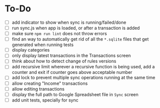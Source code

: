 # To-Do

- [ ] add indicator to show when sync is running/failed/done
- [ ] run sync.js when app is loaded, or after a transaction is added
- [ ] make sure `npm run lint` does not throw errors
- [ ] find an way to automatically get rid of all the `*.sqlite` files that get generated when running tests
- [ ] display categories
- [ ] only display latest transactions in the Transactions screen
- [ ] think about how to detect change of rules versions
- [ ] add recursive limit
      wherever a recursive function is being used, add a counter and exit if counter goes above acceptable number
- [ ] add lock to prevent multiple sync operations running at the same time
- [ ] allow creating "Income" transactions
- [ ] allow editing transactions
- [ ] display the full path to Google Spreadsheet file in `Sync` screen
- [ ] add unit tests, specially for sync
